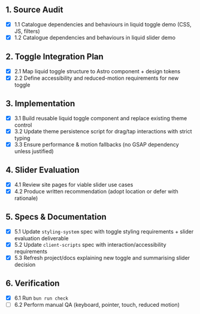 ## 1. Source Audit
- [x] 1.1 Catalogue dependencies and behaviours in liquid toggle demo (CSS, JS, filters)
- [x] 1.2 Catalogue dependencies and behaviours in liquid slider demo

## 2. Toggle Integration Plan
- [x] 2.1 Map liquid toggle structure to Astro component + design tokens
- [x] 2.2 Define accessibility and reduced-motion requirements for new toggle

## 3. Implementation
- [x] 3.1 Build reusable liquid toggle component and replace existing theme control
- [x] 3.2 Update theme persistence script for drag/tap interactions with strict typing
- [x] 3.3 Ensure performance & motion fallbacks (no GSAP dependency unless justified)

## 4. Slider Evaluation
- [x] 4.1 Review site pages for viable slider use cases
- [x] 4.2 Produce written recommendation (adopt location or defer with rationale)

## 5. Specs & Documentation
- [x] 5.1 Update `styling-system` spec with toggle styling requirements + slider evaluation deliverable
- [x] 5.2 Update `client-scripts` spec with interaction/accessibility requirements
- [x] 5.3 Refresh project/docs explaining new toggle and summarising slider decision

## 6. Verification
- [x] 6.1 Run `bun run check`
- [ ] 6.2 Perform manual QA (keyboard, pointer, touch, reduced motion)
